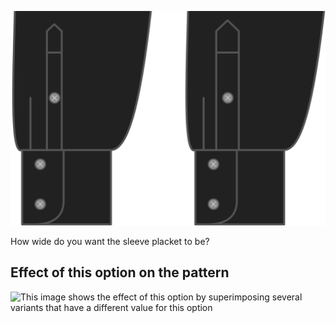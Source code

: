 ![Sleeve placket width](sleeveplacketwidth.svg)

How wide do you want the sleeve placket to be?

## Effect of this option on the pattern

![This image shows the effect of this option by superimposing several variants that have a different value for this option](simon\_sleeveplacketwidth\_sample.svg "Effect of this option on the pattern")
